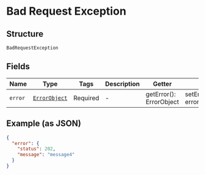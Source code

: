 
# Bad Request Exception

## Structure

`BadRequestException`

## Fields

| Name | Type | Tags | Description | Getter | Setter |
|  --- | --- | --- | --- | --- | --- |
| `error` | [`ErrorObject`](../../doc/models/error-object.md) | Required | - | getError(): ErrorObject | setError(ErrorObject error): void |

## Example (as JSON)

```json
{
  "error": {
    "status": 202,
    "message": "message4"
  }
}
```

